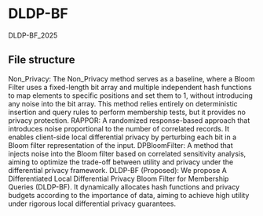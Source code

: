 # DLDP-BF
DLDP-BF_2025

## File structure
Non\_Privacy: The Non\_Privacy method serves as a baseline, where a Bloom Filter uses a fixed-length bit array and multiple independent hash functions to map elements to specific positions and set them to 1, without introducing any noise into the bit array. This method relies entirely on deterministic insertion and query rules to perform membership tests, but it provides no privacy protection.
RAPPOR: A randomized response-based approach that introduces noise proportional to the number of correlated records. It enables client-side local differential privacy by perturbing each bit in a Bloom filter representation of the input.
DPBloomFilter: A method that injects noise into the Bloom filter based on correlated sensitivity analysis, aiming to optimize the trade-off between utility and privacy under the differential privacy framework.
DLDP-BF (Proposed): We propose A Differentiated Local Differential Privacy Bloom Filter for Membership Queries (DLDP-BF). It dynamically allocates hash functions and privacy budgets according to the importance of data, aiming to achieve high utility under rigorous local differential privacy guarantees.

